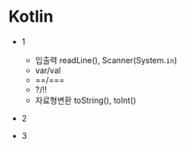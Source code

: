 # Kotlin

* 1
  * 입출력 readLine(), Scanner(System.`in`)
  * var/val
  * ==/===
  * ?/!!
  * 자료형변환 toString(), toInt()

* 2
* 3
